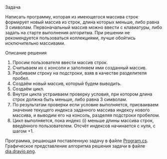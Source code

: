 Задача

 Написать программу, которая из имеющегося массива строк формирует новый массив из строк, длина которых меньше, либо равна 3 символам. Первоначальный массив можно ввести с клавиатуры, либо задать на старте выполнения алгоритма. При решении не рекомендуется пользоваться коллекциями, лучше обойтись исключительно массивами.

Описание решения

1. Просим пользователя ввести массив строк. 
2. Считываем их с консоли и заполняем ими созданный массив.
3. Разбиваем строку на подстроки, взяв в качестве разделителя пробел. 
4. Создаём новый массив, который будем выводить. 
5. Создаём цикл. 
6. Внутри цикла устраиваем проверку условия, при котором длина строк должна быть меньше, либо равна 3 символам. 
7. По результатам проверки если условие выполняется, присваиваем значение текущего индекса заданного массива индексу нового массива, и выводим его на консоль, разделяя подстроки пробелом. 
8. Цикл выполняется, пока индекс (i) меньше длины массива строк, введённого пользователем. Отсчёт индексов начинается с нуля, с шагом +1.

Программа, решающая поставленную задачу в файле [Program.cs](https://github.com/ArtemVladimirovichSl/Final_test_work/blob/main/test/Program.cs).
Графическое представление алгоритма решения задачи в файле [dia.dravio.png](https://github.com/ArtemVladimirovichSl/Final_test_work/blob/main/dia.drawio.png).
